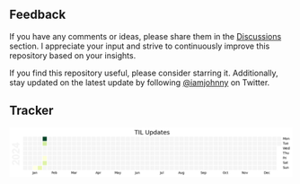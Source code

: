 ## Feedback

If you have any comments or ideas, please share them in the [Discussions](https://github.com/iamjohnnyli/Today-I-Learned/discussions) section. I appreciate your input and strive to continuously improve this repository based on your insights.

If you find this repository useful, please consider starring it. Additionally, stay updated on the latest update by following [@iamjohnny](https://twitter.com/IAmJohnnyLi) on Twitter.

## Tracker
![image](assets/til_update.png)